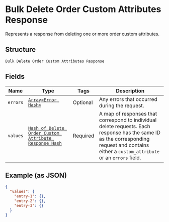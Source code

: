 
# Bulk Delete Order Custom Attributes Response

Represents a response from deleting one or more order custom attributes.

## Structure

`Bulk Delete Order Custom Attributes Response`

## Fields

| Name | Type | Tags | Description |
|  --- | --- | --- | --- |
| `errors` | [`Array<Error Hash>`](../../doc/models/error.md) | Optional | Any errors that occurred during the request. |
| `values` | [`Hash of Delete Order Custom Attribute Response Hash`](../../doc/models/delete-order-custom-attribute-response.md) | Required | A map of responses that correspond to individual delete requests. Each response has the same ID<br>as the corresponding request and contains either a `custom_attribute` or an `errors` field. |

## Example (as JSON)

```json
{
  "values": {
    "entry-1": {},
    "entry-2": {},
    "entry-3": {}
  }
}
```

